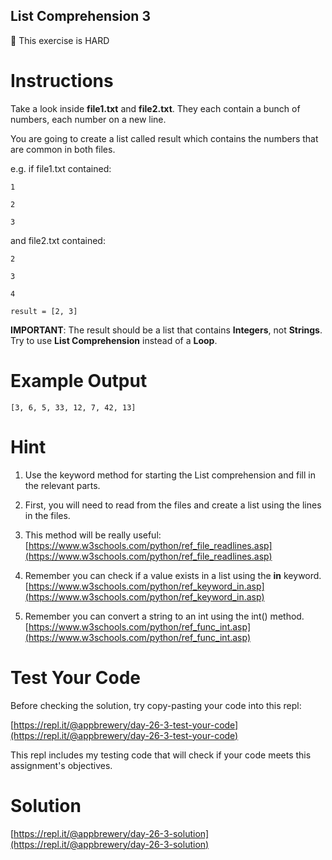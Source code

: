 ## List Comprehension 3

💪 This exercise is HARD

# Instructions

Take a look inside **file1.txt** and **file2.txt**. They each contain a bunch of numbers, 
each number on a new line.

You are going to create a list called result which contains the numbers that are 
common in both files. 

e.g. if file1.txt contained:

```
1
```

```
2
```

```
3
```

and file2.txt contained:

```
2
```

```
3
```

```
4
```

```
result = [2, 3]
```

**IMPORTANT**: The result should be a list that contains **Integers**, 
not **Strings**. Try to use **List Comprehension** instead of a **Loop**.

# Example Output

```
[3, 6, 5, 33, 12, 7, 42, 13]
```

# Hint

1. Use the keyword method for starting the List comprehension and fill in the relevant parts.

2. First, you will need to read from the files and create a list using the lines in the files.

3. This method will be really useful: [https://www.w3schools.com/python/ref_file_readlines.asp](https://www.w3schools.com/python/ref_file_readlines.asp)

4. Remember you can check if a value exists in a list using the **in** keyword. [https://www.w3schools.com/python/ref_keyword_in.asp](https://www.w3schools.com/python/ref_keyword_in.asp)

5. Remember you can convert a string to an int using the int() method. [https://www.w3schools.com/python/ref_func_int.asp](https://www.w3schools.com/python/ref_func_int.asp)

# Test Your Code

Before checking the solution, try copy-pasting your code into this repl: 

[https://repl.it/@appbrewery/day-26-3-test-your-code](https://repl.it/@appbrewery/day-26-3-test-your-code)

This repl includes my testing code that will check if your code meets this assignment's objectives. 



# Solution

[https://repl.it/@appbrewery/day-26-3-solution](https://repl.it/@appbrewery/day-26-3-solution)